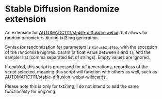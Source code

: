 # Stable Diffusion Randomize extension

An extension for [AUTOMATIC1111/stable-diffusion-webui](https://github.com/AUTOMATIC1111/stable-diffusion-webui) that allows for random parameters during txt2img generation.

Syntax for randomization for parameters is `min,max,step`, with the exception of the randomize highres. param (a float value between `0` and `1`), and the sampler list (comma separated list of strings). Empty values are ignored.

If enabled, this script is processed for *all* generations, regardless of the script selected, meaning this script will function with others as well, such as [AUTOMATIC1111/stable-diffusion-webui-wildcards](https://github.com/AUTOMATIC1111/stable-diffusion-webui-wildcards).

Please note this is only for txt2img, I do not intend to add the same functionality for img2img.